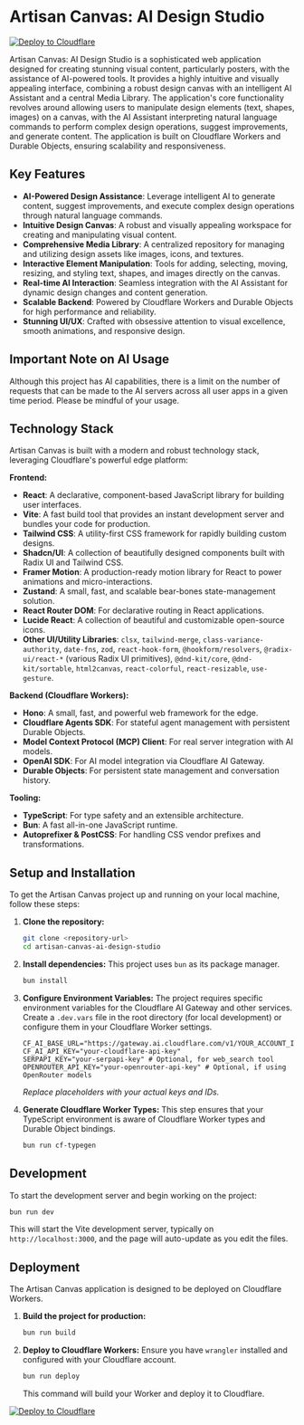 # Artisan Canvas: AI Design Studio

[![Deploy to Cloudflare](https://deploy.workers.cloudflare.com/button)](https://deploy.workers.cloudflare.com/?url=https://github.com/raymondhocc/Artisan-20251022-071149)

Artisan Canvas: AI Design Studio is a sophisticated web application designed for creating stunning visual content, particularly posters, with the assistance of AI-powered tools. It provides a highly intuitive and visually appealing interface, combining a robust design canvas with an intelligent AI Assistant and a central Media Library. The application's core functionality revolves around allowing users to manipulate design elements (text, shapes, images) on a canvas, with the AI Assistant interpreting natural language commands to perform complex design operations, suggest improvements, and generate content. The application is built on Cloudflare Workers and Durable Objects, ensuring scalability and responsiveness.

## Key Features

*   **AI-Powered Design Assistance**: Leverage intelligent AI to generate content, suggest improvements, and execute complex design operations through natural language commands.
*   **Intuitive Design Canvas**: A robust and visually appealing workspace for creating and manipulating visual content.
*   **Comprehensive Media Library**: A centralized repository for managing and utilizing design assets like images, icons, and textures.
*   **Interactive Element Manipulation**: Tools for adding, selecting, moving, resizing, and styling text, shapes, and images directly on the canvas.
*   **Real-time AI Interaction**: Seamless integration with the AI Assistant for dynamic design changes and content generation.
*   **Scalable Backend**: Powered by Cloudflare Workers and Durable Objects for high performance and reliability.
*   **Stunning UI/UX**: Crafted with obsessive attention to visual excellence, smooth animations, and responsive design.

## Important Note on AI Usage

Although this project has AI capabilities, there is a limit on the number of requests that can be made to the AI servers across all user apps in a given time period. Please be mindful of your usage.

## Technology Stack

Artisan Canvas is built with a modern and robust technology stack, leveraging Cloudflare's powerful edge platform:

**Frontend:**
*   **React**: A declarative, component-based JavaScript library for building user interfaces.
*   **Vite**: A fast build tool that provides an instant development server and bundles your code for production.
*   **Tailwind CSS**: A utility-first CSS framework for rapidly building custom designs.
*   **Shadcn/UI**: A collection of beautifully designed components built with Radix UI and Tailwind CSS.
*   **Framer Motion**: A production-ready motion library for React to power animations and micro-interactions.
*   **Zustand**: A small, fast, and scalable bear-bones state-management solution.
*   **React Router DOM**: For declarative routing in React applications.
*   **Lucide React**: A collection of beautiful and customizable open-source icons.
*   **Other UI/Utility Libraries**: `clsx`, `tailwind-merge`, `class-variance-authority`, `date-fns`, `zod`, `react-hook-form`, `@hookform/resolvers`, `@radix-ui/react-*` (various Radix UI primitives), `@dnd-kit/core`, `@dnd-kit/sortable`, `html2canvas`, `react-colorful`, `react-resizable`, `use-gesture`.

**Backend (Cloudflare Workers):**
*   **Hono**: A small, fast, and powerful web framework for the edge.
*   **Cloudflare Agents SDK**: For stateful agent management with persistent Durable Objects.
*   **Model Context Protocol (MCP) Client**: For real server integration with AI models.
*   **OpenAI SDK**: For AI model integration via Cloudflare AI Gateway.
*   **Durable Objects**: For persistent state management and conversation history.

**Tooling:**
*   **TypeScript**: For type safety and an extensible architecture.
*   **Bun**: A fast all-in-one JavaScript runtime.
*   **Autoprefixer & PostCSS**: For handling CSS vendor prefixes and transformations.

## Setup and Installation

To get the Artisan Canvas project up and running on your local machine, follow these steps:

1.  **Clone the repository:**
    ```bash
    git clone <repository-url>
    cd artisan-canvas-ai-design-studio
    ```

2.  **Install dependencies:**
    This project uses `bun` as its package manager.
    ```bash
    bun install
    ```

3.  **Configure Environment Variables:**
    The project requires specific environment variables for the Cloudflare AI Gateway and other services. Create a `.dev.vars` file in the root directory (for local development) or configure them in your Cloudflare Worker settings.
    ```
    CF_AI_BASE_URL="https://gateway.ai.cloudflare.com/v1/YOUR_ACCOUNT_ID/YOUR_GATEWAY_ID/openai"
    CF_AI_API_KEY="your-cloudflare-api-key"
    SERPAPI_KEY="your-serpapi-key" # Optional, for web_search tool
    OPENROUTER_API_KEY="your-openrouter-api-key" # Optional, if using OpenRouter models
    ```
    *Replace placeholders with your actual keys and IDs.*

4.  **Generate Cloudflare Worker Types:**
    This step ensures that your TypeScript environment is aware of Cloudflare Worker types and Durable Object bindings.
    ```bash
    bun run cf-typegen
    ```

## Development

To start the development server and begin working on the project:

```bash
bun run dev
```
This will start the Vite development server, typically on `http://localhost:3000`, and the page will auto-update as you edit the files.

## Deployment

The Artisan Canvas application is designed to be deployed on Cloudflare Workers.

1.  **Build the project for production:**
    ```bash
    bun run build
    ```

2.  **Deploy to Cloudflare Workers:**
    Ensure you have `wrangler` installed and configured with your Cloudflare account.
    ```bash
    bun run deploy
    ```
    This command will build your Worker and deploy it to Cloudflare.

[![Deploy to Cloudflare](https://deploy.workers.cloudflare.com/button)](https://deploy.workers.cloudflare.com/?url=https://github.com/raymondhocc/Artisan-20251022-071149)
